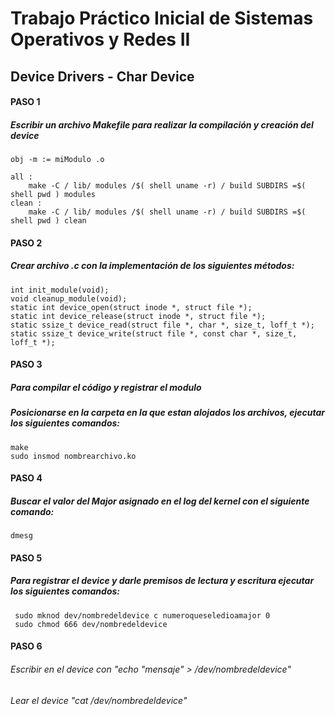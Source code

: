 # Trabajo Práctico Inicial de Sistemas Operativos y Redes II
## Device Drivers - Char Device

#### PASO 1

 ##### Escribir un archivo Makefile para realizar la compilación y creación del device
 
```
obj -m := miModulo .o

all :
    make -C / lib/ modules /$( shell uname -r) / build SUBDIRS =$( shell pwd ) modules 
clean :
    make -C / lib/ modules /$( shell uname -r) / build SUBDIRS =$( shell pwd ) clean
  ```  
   
 #### PASO 2 
 
 ##### Crear archivo .c con la implementación de los siguientes métodos:
 
``` 
int init_module(void); 
void cleanup_module(void);
static int device_open(struct inode *, struct file *);
static int device_release(struct inode *, struct file *);
static ssize_t device_read(struct file *, char *, size_t, loff_t *);
static ssize_t device_write(struct file *, const char *, size_t, loff_t *);
```
 #### PASO 3
 
 ##### Para compilar el código y registrar el modulo 
 ##### Posicionarse en la carpeta en la que estan alojados los archivos, ejecutar los siguientes comandos:
 
```
make 
sudo insmod nombrearchivo.ko
```

#### PASO 4 
  
##### Buscar el valor del Major asignado en el log del kernel con el siguiente comando:
  
```
dmesg

```

 #### PASO 5
  
 ##### Para registrar el device y darle premisos de lectura y escritura ejecutar los siguientes comandos: 
 
```
 sudo mknod dev/nombredeldevice c numeroqueseledioamajor 0
 sudo chmod 666 dev/nombredeldevice
```

  #### PASO 6
  
  ###### Escribir en el device con "echo "mensaje" > /dev/nombredeldevice"
  
  ###### Lear el device "cat /dev/nombredeldevice"
